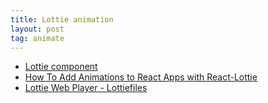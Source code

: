 ```yaml
---
title: Lottie animation
layout: post
tag: animate
---
```


* [Lottie component](https://airbnb.io/lottie/#/)
* [How To Add Animations to React Apps with React-Lottie](https://www.digitalocean.com/community/tutorials/how-to-add-animations-to-react-apps-with-react-lottie)
* [Lottie Web Player - Lottiefiles](https://lottiefiles.com/web-player?lottie_url=https://assets9.lottiefiles.com/packages/lf20_9Y9DIQ.json)